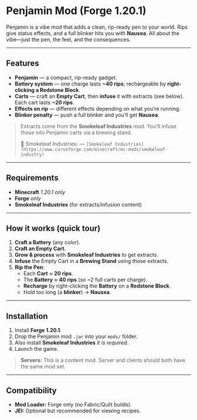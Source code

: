 # Penjamin Mod (Forge 1.20.1)

Penjamin is a vibe mod that adds a clean, rip-ready pen to your world. Rips give status effects, and a full blinker hits you with **Nausea**. All about the vibe—just the pen, the feel, and the consequences.

---

## Features

- **Penjamin** — a compact, rip-ready gadget.
- **Battery system** — one charge lasts **~40 rips**; rechargeable by **right-clicking a Redstone Block**.
- **Carts** — craft an **Empty Cart**, then **infuse** it with extracts (see below). Each cart lasts **~20 rips**.
- **Effects on rip** — different effects depending on what you’re running.
- **Blinker penalty** — push a full blinker and you’ll get **Nausea**.

> Extracts come from the **Smokeleaf Industries** mod. You’ll infuse those into Penjamin carts via a brewing stand.
>  
> 🔗 Smokeleaf Industries: — `[Smokeleaf Industries](https://www.curseforge.com/minecraft/mc-mods/smokeleaf-industry)`

---

## Requirements

- **Minecraft** *1.20.1 only*  
- **Forge** *only*
- **Smokeleaf Industries** (for extracts/infusion content)

---

## How it works (quick tour)

1. **Craft a Battery** (any color).  
2. **Craft an Empty Cart.**  
3. **Grow & process** with **Smokeleaf Industries** to get extracts.  
4. **Infuse** the Empty Cart in a **Brewing Stand** using those extracts.  
5. **Rip the Pen**:
   - Each **Cart** ≈ **20 rips**.  
   - The **Battery** ≈ **40 rips** (so ~2 full carts per charge).  
   - **Recharge** by right-clicking  the **Battery** on a **Redstone Block**.  
   - Hold too long (a **blinker**) → **Nausea**.

---

## Installation

1. Install **Forge 1.20.1**.  
2. Drop the Penjamin mod `.jar` into your `mods/` folder.  
3. Also install **Smokeleaf Industries** _it is required_.  
4. Launch the game.

> **Servers:** This is a content mod. Server and clients should both have the same mod set.

---

## Compatibility

- **Mod Loader:** Forge only (no Fabric/Quilt builds).  
- **JEI:** Optional but recommended for viewing recipes.  

